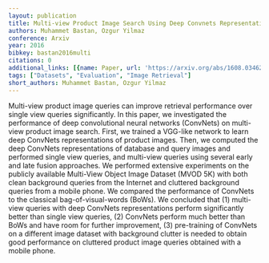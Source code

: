 ```yaml
---
layout: publication
title: Multi-view Product Image Search Using Deep Convnets Representations
authors: Muhammet Bastan, Ozgur Yilmaz
conference: Arxiv
year: 2016
bibkey: bastan2016multi
citations: 0
additional_links: [{name: Paper, url: 'https://arxiv.org/abs/1608.03462'}]
tags: ["Datasets", "Evaluation", "Image Retrieval"]
short_authors: Muhammet Bastan, Ozgur Yilmaz
---
```

Multi-view product image queries can improve retrieval performance over
single view queries significantly. In this paper, we investigated the
performance of deep convolutional neural networks (ConvNets) on multi-view
product image search. First, we trained a VGG-like network to learn deep
ConvNets representations of product images. Then, we computed the deep ConvNets
representations of database and query images and performed single view queries,
and multi-view queries using several early and late fusion approaches.
  We performed extensive experiments on the publicly available Multi-View
Object Image Dataset (MVOD 5K) with both clean background queries from the
Internet and cluttered background queries from a mobile phone. We compared the
performance of ConvNets to the classical bag-of-visual-words (BoWs). We
concluded that (1) multi-view queries with deep ConvNets representations
perform significantly better than single view queries, (2) ConvNets perform
much better than BoWs and have room for further improvement, (3) pre-training
of ConvNets on a different image dataset with background clutter is needed to
obtain good performance on cluttered product image queries obtained with a
mobile phone.